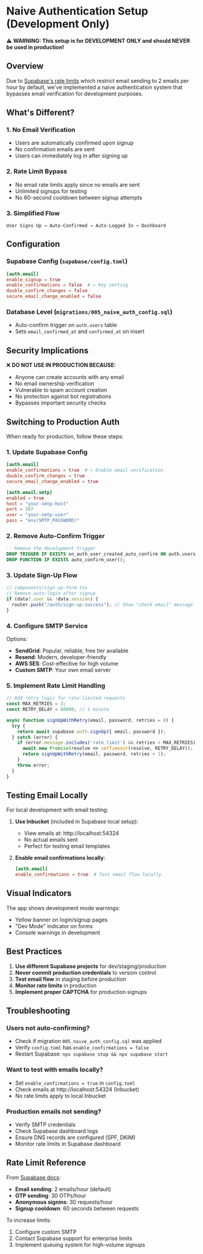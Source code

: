 # Naive Authentication Setup (Development Only)

⚠️ **WARNING: This setup is for DEVELOPMENT ONLY and should NEVER be used in production!**

## Overview

Due to [Supabase's rate limits](https://supabase.com/docs/guides/auth/rate-limits) which restrict email sending to 2 emails per hour by default, we've implemented a naive authentication system that bypasses email verification for development purposes.

## What's Different?

### 1. **No Email Verification**
- Users are automatically confirmed upon signup
- No confirmation emails are sent
- Users can immediately log in after signing up

### 2. **Rate Limit Bypass**
- No email rate limits apply since no emails are sent
- Unlimited signups for testing
- No 60-second cooldown between signup attempts

### 3. **Simplified Flow**
```
User Signs Up → Auto-Confirmed → Auto-Logged In → Dashboard
```

## Configuration

### Supabase Config (`supabase/config.toml`)
```toml
[auth.email]
enable_signup = true
enable_confirmations = false  # ← Key setting
double_confirm_changes = false
secure_email_change_enabled = false
```

### Database Level (`migrations/005_naive_auth_config.sql`)
- Auto-confirm trigger on `auth.users` table
- Sets `email_confirmed_at` and `confirmed_at` on insert

## Security Implications

❌ **DO NOT USE IN PRODUCTION BECAUSE:**
- Anyone can create accounts with any email
- No email ownership verification
- Vulnerable to spam account creation
- No protection against bot registrations
- Bypasses important security checks

## Switching to Production Auth

When ready for production, follow these steps:

### 1. **Update Supabase Config**
```toml
[auth.email]
enable_confirmations = true  # ← Enable email verification
double_confirm_changes = true
secure_email_change_enabled = true

[auth.email.smtp]
enabled = true
host = "your-smtp-host"
port = 587
user = "your-smtp-user"
pass = "env(SMTP_PASSWORD)"
```

### 2. **Remove Auto-Confirm Trigger**
```sql
-- Remove the development trigger
DROP TRIGGER IF EXISTS on_auth_user_created_auto_confirm ON auth.users;
DROP FUNCTION IF EXISTS auto_confirm_user();
```

### 3. **Update Sign-Up Flow**
```typescript
// components/sign-up-form.tsx
// Remove auto-login after signup
if (data?.user && !data.session) {
  router.push("/auth/sign-up-success"); // Show "check email" message
}
```

### 4. **Configure SMTP Service**
Options:
- **SendGrid**: Popular, reliable, free tier available
- **Resend**: Modern, developer-friendly
- **AWS SES**: Cost-effective for high volume
- **Custom SMTP**: Your own email server

### 5. **Implement Rate Limit Handling**
```typescript
// Add retry logic for rate-limited requests
const MAX_RETRIES = 3;
const RETRY_DELAY = 60000; // 1 minute

async function signUpWithRetry(email, password, retries = 0) {
  try {
    return await supabase.auth.signUp({ email, password });
  } catch (error) {
    if (error.message.includes('rate limit') && retries < MAX_RETRIES) {
      await new Promise(resolve => setTimeout(resolve, RETRY_DELAY));
      return signUpWithRetry(email, password, retries + 1);
    }
    throw error;
  }
}
```

## Testing Email Locally

For local development with email testing:

1. **Use Inbucket** (included in Supabase local setup):
   - View emails at: http://localhost:54324
   - No actual emails sent
   - Perfect for testing email templates

2. **Enable email confirmations locally**:
   ```toml
   [auth.email]
   enable_confirmations = true  # Test email flow locally
   ```

## Visual Indicators

The app shows development mode warnings:
- Yellow banner on login/signup pages
- "Dev Mode" indicator on forms
- Console warnings in development

## Best Practices

1. **Use different Supabase projects** for dev/staging/production
2. **Never commit production credentials** to version control
3. **Test email flow** in staging before production
4. **Monitor rate limits** in production
5. **Implement proper CAPTCHA** for production signups

## Troubleshooting

### Users not auto-confirming?
- Check if migration `005_naive_auth_config.sql` was applied
- Verify `config.toml` has `enable_confirmations = false`
- Restart Supabase: `npx supabase stop && npx supabase start`

### Want to test with emails locally?
- Set `enable_confirmations = true` in `config.toml`
- Check emails at http://localhost:54324 (Inbucket)
- No rate limits apply to local Inbucket

### Production emails not sending?
- Verify SMTP credentials
- Check Supabase dashboard logs
- Ensure DNS records are configured (SPF, DKIM)
- Monitor rate limits in Supabase dashboard

## Rate Limit Reference

From [Supabase docs](https://supabase.com/docs/guides/auth/rate-limits):
- **Email sending**: 2 emails/hour (default)
- **OTP sending**: 30 OTPs/hour
- **Anonymous signins**: 30 requests/hour
- **Signup cooldown**: 60 seconds between requests

To increase limits:
1. Configure custom SMTP
2. Contact Supabase support for enterprise limits
3. Implement queuing system for high-volume signups

